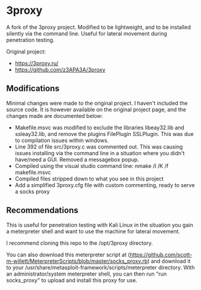 # 3proxy

A fork of the 3proxy project. Modified to be lightweight, and to be installed silently via the command line. Useful for lateral movement during penetration testing.

Original project: 
- https://3proxy.ru/
- https://github.com/z3APA3A/3proxy

Modifications
-------------

Minimal changes were made to the original project. I haven't included the source code. It is however available on the original project page, and the changes made are documented below:

- Makefile.msvc was modified to exclude the libraries libeay32.lib and ssleay32.lib, and remove the plugins FilePlugin SSLPlugin. This was due to compilation issues within windows.
- Line 392 of file src/3proxy.c was commented out. This was causing issues installing via the command line in a situation where you didn't have/need a GUI. Removed a messagebox popup.
- Compiled using the visual studio command line: nmake /I /K /f makefile.msvc
- Compiled files stripped down to what you see in this project
- Add a simplified 3proxy.cfg file with custom commenting, ready to serve a socks proxy

Recommendations
---------------

This is useful for penetration testing with Kali Linux in the situation you gain a meterpreter shell and want to use the machine for lateral movement.

I recommend cloning this repo to the /opt/3proxy directory.

You can also download this meterpreter script at (https://github.com/scott-m-willett/MeterpreterScripts/blob/master/socks_proxy.rb) and download it to your /usr/share/metasploit-framework/scripts/meterpreter directory. With an administrator/system meterpreter shell, you can then run "run socks_proxy" to upload and install this proxy for use.

